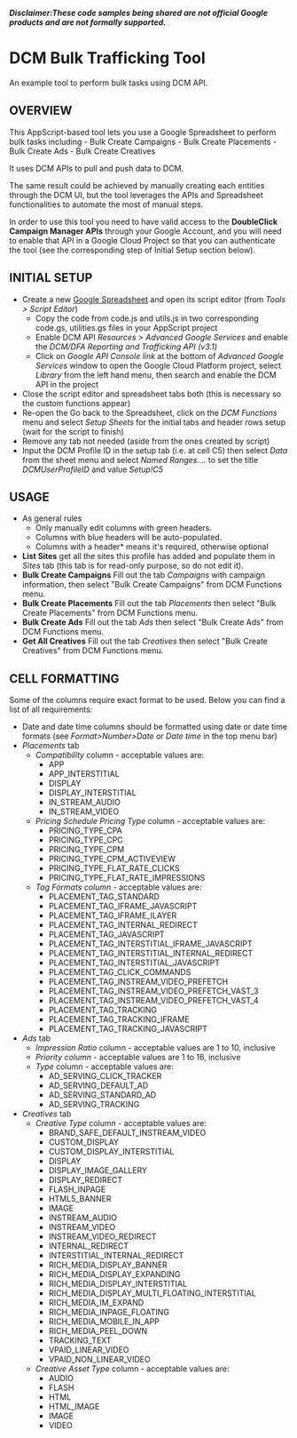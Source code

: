 **_Disclaimer:These code samples being shared are not official Google_**
**_products and are not formally supported._**

# **DCM Bulk Trafficking Tool**

An example tool to perform bulk tasks using DCM API.

## OVERVIEW

This AppScript-based tool lets you use a Google Spreadsheet to perform bulk
tasks including - Bulk Create Campaigns - Bulk Create
Placements - Bulk Create Ads - Bulk Create Creatives

It uses DCM APIs to pull and push data to DCM.

The same result could be achieved by manually creating each entities through the
DCM UI, but the tool leverages the APIs and Spreadsheet functionalities to
automate the most of manual steps.

In order to use this tool you need to have valid access to the **DoubleClick
Campaign Manager APIs** through your Google Account, and you will need to enable
that API in a Google Cloud Project so that you can authenticate the
tool (see the corresponding step of Initial Setup section below).

## INITIAL SETUP

*   Create a new [Google Spreadsheet](https://sheets.google.com) and open its
    script editor (from _Tools > Script Editor_)
    -   Copy the code from code.js and utils.js in two corresponding code.gs,
        utilities.gs files in your AppScript project
    -   Enable DCM API _Resources > Advanced Google Services_ and enable the
        _DCM/DFA Reporting and Trafficking API (v3.1)_
    -   Click on _Google API Console link_ at the bottom of _Advanced Google
        Services_ window to open the Google Cloud Platform project, select
        _Library_ from the left hand menu, then search and enable the DCM API in
        the project
*   Close the script editor and spreadsheet tabs both (this is necessary so the
    custom functions appear)
*   Re-open the Go back to the Spreadsheet, click on the _DCM Functions_ menu
    and select _Setup Sheets_ for the initial tabs and header rows setup (wait
    for the script to finish)
*   Remove any tab not needed (aside from the ones created by script)
*   Input the DCM Profile ID in the setup tab (i.e. at cell C5) then select
    _Data_ from the sheet menu and select _Named Ranges...._ to set the title
    _DCMUserProfileID_ and value _Setup!C5_

## USAGE

*   As general rules
    *   Only manually edit columns with green headers.
    *   Columns with blue headers will be auto-populated.
    *   Columns with a header* means it's required, otherwise optional
*   **List Sites** get all the sites this profile has added and populate them
    in _Sites_ tab (this tab is for read-only purpose, so do not
    edit it).
*   **Bulk Create Campaigns** Fill out the tab _Campaigns_ with campaign
    information, then select "Bulk Create Campaigns" from DCM
    Functions menu.
*   **Bulk Create Placements** Fill out the tab _Placements_ then
    select "Bulk Create Placements" from DCM Functions menu.
*   **Bulk Create Ads** Fill out the tab _Ads_ then select "Bulk
    Create Ads" from DCM Functions menu.
*   **Get All Creatives** Fill out the tab _Creatives_ then select "Bulk
    Create Creatives" from DCM Functions menu.

## CELL FORMATTING

Some of the columns require exact format to be used. Below you can find a list
of all requirements:

*  Date and date time columns should be formatted using date or date time
   formats (see _Format>Number>Date_ or _Date time_ in the top menu bar)
*  _Placements_ tab
   * _Compatibility_ column - acceptable values are:
     * APP
     * APP_INTERSTITIAL
     * DISPLAY
     * DISPLAY_INTERSTITIAL
     * IN_STREAM_AUDIO
     * IN_STREAM_VIDEO
   * _Pricing Schedule Pricing Type_ column - acceptable values are:
     * PRICING_TYPE_CPA
     * PRICING_TYPE_CPC
     * PRICING_TYPE_CPM
     * PRICING_TYPE_CPM_ACTIVEVIEW
     * PRICING_TYPE_FLAT_RATE_CLICKS
     * PRICING_TYPE_FLAT_RATE_IMPRESSIONS
   * _Tag Formats column_ - acceptable values are:
     * PLACEMENT_TAG_STANDARD
     * PLACEMENT_TAG_IFRAME_JAVASCRIPT
     * PLACEMENT_TAG_IFRAME_ILAYER
     * PLACEMENT_TAG_INTERNAL_REDIRECT
     * PLACEMENT_TAG_JAVASCRIPT
     * PLACEMENT_TAG_INTERSTITIAL_IFRAME_JAVASCRIPT
     * PLACEMENT_TAG_INTERSTITIAL_INTERNAL_REDIRECT
     * PLACEMENT_TAG_INTERSTITIAL_JAVASCRIPT
     * PLACEMENT_TAG_CLICK_COMMANDS
     * PLACEMENT_TAG_INSTREAM_VIDEO_PREFETCH
     * PLACEMENT_TAG_INSTREAM_VIDEO_PREFETCH_VAST_3
     * PLACEMENT_TAG_INSTREAM_VIDEO_PREFETCH_VAST_4
     * PLACEMENT_TAG_TRACKING
     * PLACEMENT_TAG_TRACKING_IFRAME
     * PLACEMENT_TAG_TRACKING_JAVASCRIPT
*  _Ads_ tab
   * _Impression Ratio_ column - acceptable values are 1 to 10, inclusive
   * _Priority column_ - acceptable values are 1 to 16, inclusive
   * _Type_ column - acceptable values are:
     * AD_SERVING_CLICK_TRACKER
     * AD_SERVING_DEFAULT_AD
     * AD_SERVING_STANDARD_AD
     * AD_SERVING_TRACKING
*  _Creatives_ tab
   * _Creative Type_ column - acceptable values are:
     * BRAND_SAFE_DEFAULT_INSTREAM_VIDEO
     * CUSTOM_DISPLAY
     * CUSTOM_DISPLAY_INTERSTITIAL
     * DISPLAY
     * DISPLAY_IMAGE_GALLERY
     * DISPLAY_REDIRECT
     * FLASH_INPAGE
     * HTML5_BANNER
     * IMAGE
     * INSTREAM_AUDIO
     * INSTREAM_VIDEO
     * INSTREAM_VIDEO_REDIRECT
     * INTERNAL_REDIRECT
     * INTERSTITIAL_INTERNAL_REDIRECT
     * RICH_MEDIA_DISPLAY_BANNER
     * RICH_MEDIA_DISPLAY_EXPANDING
     * RICH_MEDIA_DISPLAY_INTERSTITIAL
     * RICH_MEDIA_DISPLAY_MULTI_FLOATING_INTERSTITIAL
     * RICH_MEDIA_IM_EXPAND
     * RICH_MEDIA_INPAGE_FLOATING
     * RICH_MEDIA_MOBILE_IN_APP
     * RICH_MEDIA_PEEL_DOWN
     * TRACKING_TEXT
     * VPAID_LINEAR_VIDEO
     * VPAID_NON_LINEAR_VIDEO
   * _Creative Asset Type_ column - acceptable values are:
     * AUDIO
     * FLASH
     * HTML
     * HTML_IMAGE
     * IMAGE
     * VIDEO
